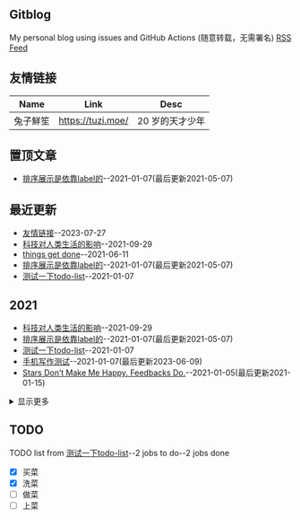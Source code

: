 ## Gitblog
My personal blog using issues and GitHub Actions (随意转载，无需署名)
[RSS Feed](https://raw.githubusercontent.com/changjiong/changjiong.github.io/master/feed.xml)


## 友情链接
| Name | Link | Desc | 
| ---- | ---- | ---- |
| 兔子鮮笙 | https://tuzi.moe/ | 20 岁的天才少年 |
## 置顶文章
- [排序展示是依靠label的](https://github.com/changjiong/changjiong.github.io/issues/7)--2021-01-07(最后更新2021-05-07)

## 最近更新
- [友情链接](https://github.com/changjiong/changjiong.github.io/issues/10)--2023-07-27
- [科技对人类生活的影响](https://github.com/changjiong/changjiong.github.io/issues/9)--2021-09-29
- [things get done](https://github.com/changjiong/changjiong.github.io/issues/8)--2021-06-11
- [排序展示是依靠label的](https://github.com/changjiong/changjiong.github.io/issues/7)--2021-01-07(最后更新2021-05-07)
- [测试一下todo-list](https://github.com/changjiong/changjiong.github.io/issues/5)--2021-01-07
## 2021
- [科技对人类生活的影响](https://github.com/changjiong/changjiong.github.io/issues/9)--2021-09-29
- [排序展示是依靠label的](https://github.com/changjiong/changjiong.github.io/issues/7)--2021-01-07(最后更新2021-05-07)
- [测试一下todo-list](https://github.com/changjiong/changjiong.github.io/issues/5)--2021-01-07
- [手机写作测试](https://github.com/changjiong/changjiong.github.io/issues/4)--2021-01-07(最后更新2023-06-09)
- [Stars Don’t Make Me Happy. Feedbacks Do.](https://github.com/changjiong/changjiong.github.io/issues/3)--2021-01-05(最后更新2021-01-15)
<details><summary>显示更多</summary>

- [测试发送图片](https://github.com/changjiong/changjiong.github.io/issues/2)--2021-01-05(最后更新2021-01-15)
- [利用github issue和githubpages写博客](https://github.com/changjiong/changjiong.github.io/issues/1)--2021-01-05(最后更新2021-01-15)
</details>

## TODO
TODO list from [测试一下todo-list](https://github.com/changjiong/changjiong.github.io/issues/5)--2 jobs to do--2 jobs done
- [x] 买菜
- [x] 洗菜
- [ ] 做菜
- [ ] 上菜

<link rel="stylesheet" href="./style.css" />
